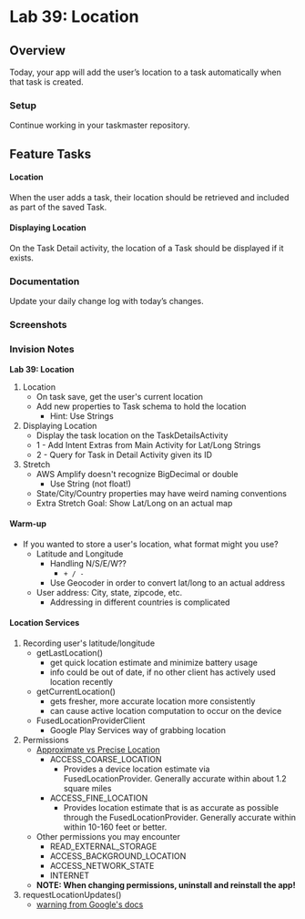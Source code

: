 # Lab 39: Location

## Overview
Today, your app will add the user’s location to a task automatically when that task is created.

### Setup
Continue working in your taskmaster repository.

## Feature Tasks

#### Location
When the user adds a task, their location should be retrieved and included as part of the saved Task.

#### Displaying Location
On the Task Detail activity, the location of a Task should be displayed if it exists.

### Documentation
Update your daily change log with today’s changes.

### Screenshots

[//]: # (<img src="../screenshots/labXX/XX.png" alt="XX" width="200"/>)

[//]: # (<img src="../screenshots/labXX/XX.png" alt="XX" width="200"/>)

[//]: # (<img src="../screenshots/labXX/XX.png" alt="XX" width="200"/>)

### Invision Notes

**Lab 39: Location**

1. Location
    * On task save, get the user's current location
    * Add new properties to Task schema to hold the location
      * Hint: Use Strings
2. Displaying Location
    * Display the task location on the TaskDetailsActivity
    * 1 - Add Intent Extras from Main Activity for Lat/Long Strings
    * 2 - Query for Task in Detail Activity given its ID
3. Stretch
    * AWS Amplify doesn't recognize BigDecimal or double
       * Use String (not float!)
    * State/City/Country properties may have weird naming conventions
    * Extra Stretch Goal: Show Lat/Long on an actual map


#### Warm-up

   * If you wanted to store a user's location, what format might you use?
     * Latitude and Longitude
       * Handling N/S/E/W??
         * `+ / -`
       * Use Geocoder in order to convert lat/long to an actual address
     * User address: City, state, zipcode, etc.
       * Addressing in different countries is complicated

#### Location Services

1. Recording user's latitude/longitude
   * getLastLocation()
     * get quick location estimate and minimize battery usage
     * info could be out of date, if no other client has actively used location recently
   * getCurrentLocation()
     * gets fresher, more accurate location more consistently
     * can cause active location computation to occur on the device
   * FusedLocationProviderClient
     * Google Play Services way of grabbing location
2. Permissions
   * [Approximate vs Precise Location](https://developer.android.com/training/location/permissions#accuracy)
     * ACCESS_COARSE_LOCATION
       * Provides a device location estimate via FusedLocationProvider. Generally accurate within about 1.2 square miles
     * ACCESS_FINE_LOCATION
       * Provides location estimate that is as accurate as possible through the FusedLocationProvider. Generally accurate within within 10-160 feet or better.
   * Other permissions you may encounter
     * READ_EXTERNAL_STORAGE
     * ACCESS_BACKGROUND_LOCATION
     * ACCESS_NETWORK_STATE
     * INTERNET
   * **NOTE: When changing permissions, uninstall and reinstall the app!**
3. requestLocationUpdates()
   * [warning from Google's docs](https://developer.android.com/training/location/retrieve-current#BestEstimate)

